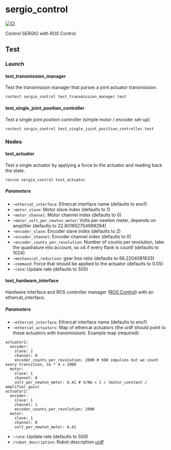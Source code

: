 # sergio_control

[![CI](https://github.com/tue-robotics/sergio_control/actions/workflows/main.yml/badge.svg)](https://github.com/tue-robotics/sergio_control/actions/workflows/main.yml)

Control SERGIO with ROS Control

## Test

### Launch

#### test_transmission_manager

Test the transmission manager that parses a joint actuator transmission.

```
rostest sergio_control test_transmission_manager.test

```

#### test_single_joint_position_controller

Test a single joint position controller (simple motor / encoder set-up)

```
rostest sergio_control test_single_joint_position_controller.test

```

### Nodes

#### test_actuator

Test a single actuator by applying a force to the actuator and reading back the state.

```
rosrun sergio_control test_actuator
```

##### Parameters

- `~ethercat_interface`: Ethercat interface name (defaults to eno1)
- `~motor_slave`: Motor slave index (defaults to 1)
- `~motor_channel`: Motor channel index (defaults to 0)
- `~motor_volt_per_newton_meter`: Volts per newton meter, depends on amplifier (defaults to 22.801652754998294)
- `~encoder_slave`: Encoder slave index (defaults to 2)
- `~encoder_channel`: Encoder channel index (defaults to 0)
- `~encoder_counts_per_revolution`: Number of counts per revolution, take the quadrature into account, so x4 if every flank is count! (defaults to 1024)
- `~mechanical_reduction`: gear box ratio (defaults to 66.2204081633)
- `~command`: Force that should be applied to the actuator (defaults to 0.05)
- `~rate`: Update rate (defaults to 500)

#### test_hardware_interface

Hardware interface and ROS controller manager ([ROS Control](http://wiki.ros.org/ros_control)) with an ethercat_interface.

##### Parameters

- `~ethercat_interface`: Ethercat interface name (defaults to eno1)
- `~ethercat_actuators`: Map of ethercat actuators (the urdf should point to these actuators with transmission). Example map (required):

```
actuator1:
  encoder:
    slave: 2
    channel: 0
    encoder_counts_per_revolution: 2000 # 500 impulses but we count every transition, so * 4 = 2000
  motor:
    slave: 1
    channel: 0
    volt_per_newton_meter: 6.41 # V/Nm = 1 / (motor_constant / amplifier_gain)
actuator2:
  encoder:
    slave: 1
    channel: 1
    encoder_counts_per_revolution: 2000
  motor:
    slave: 1
    channel: 0
    volt_per_newton_meter: 6.41
```

- `~rate`: Update rate (defaults to 500)
- `/robot_description`: Robot description [urdf](http://wiki.ros.org/urdf)
